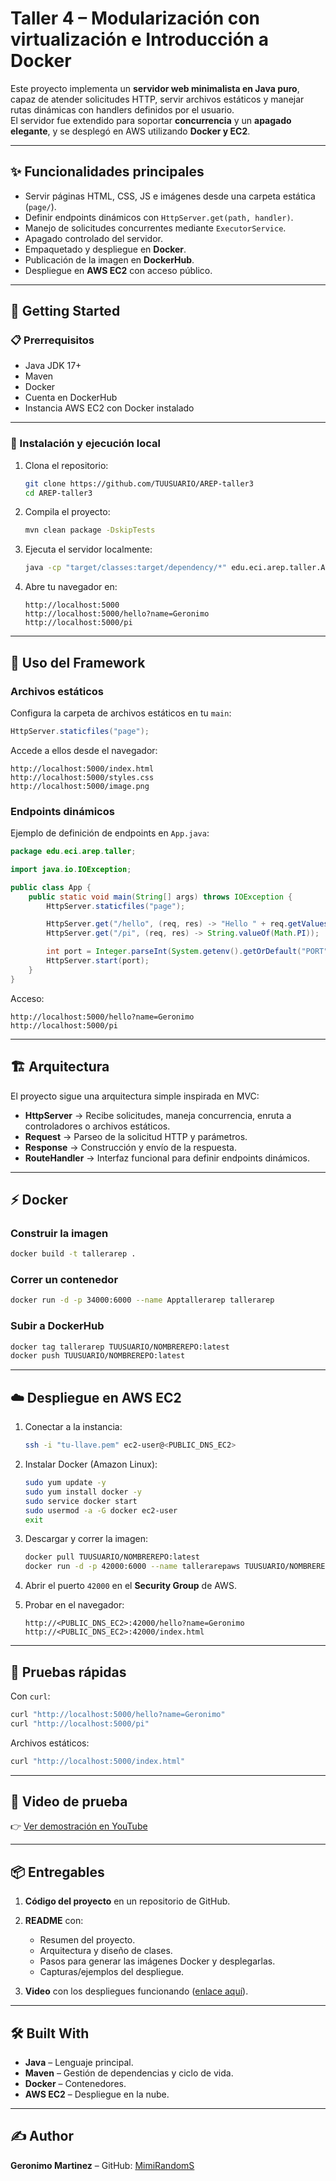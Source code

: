 # Taller 4 – Modularización con virtualización e Introducción a Docker

Este proyecto implementa un **servidor web minimalista en Java puro**, capaz de atender solicitudes HTTP, servir archivos estáticos y manejar rutas dinámicas con handlers definidos por el usuario.  
El servidor fue extendido para soportar **concurrencia** y un **apagado elegante**, y se desplegó en AWS utilizando **Docker y EC2**.

---

## ✨ Funcionalidades principales
- Servir páginas HTML, CSS, JS e imágenes desde una carpeta estática (`page/`).
- Definir endpoints dinámicos con `HttpServer.get(path, handler)`.
- Manejo de solicitudes concurrentes mediante `ExecutorService`.
- Apagado controlado del servidor.
- Empaquetado y despliegue en **Docker**.
- Publicación de la imagen en **DockerHub**.
- Despliegue en **AWS EC2** con acceso público.

---

## 🚀 Getting Started

### 📋 Prerrequisitos
- Java JDK 17+
- Maven
- Docker
- Cuenta en DockerHub
- Instancia AWS EC2 con Docker instalado

---

### 🔧 Instalación y ejecución local

1. Clona el repositorio:
   ```bash
   git clone https://github.com/TUUSUARIO/AREP-taller3
   cd AREP-taller3
   
2. Compila el proyecto:

   ```bash
   mvn clean package -DskipTests
   ```

3. Ejecuta el servidor localmente:

   ```bash
   java -cp "target/classes:target/dependency/*" edu.eci.arep.taller.App
   ```

4. Abre tu navegador en:

   ```
   http://localhost:5000
   http://localhost:5000/hello?name=Geronimo
   http://localhost:5000/pi
   ```

---

## 📂 Uso del Framework

### Archivos estáticos

Configura la carpeta de archivos estáticos en tu `main`:

```java
HttpServer.staticfiles("page");
```

Accede a ellos desde el navegador:

```
http://localhost:5000/index.html
http://localhost:5000/styles.css
http://localhost:5000/image.png
```

### Endpoints dinámicos

Ejemplo de definición de endpoints en `App.java`:

```java
package edu.eci.arep.taller;

import java.io.IOException;

public class App {
    public static void main(String[] args) throws IOException {
        HttpServer.staticfiles("page");

        HttpServer.get("/hello", (req, res) -> "Hello " + req.getValues("name"));
        HttpServer.get("/pi", (req, res) -> String.valueOf(Math.PI));

        int port = Integer.parseInt(System.getenv().getOrDefault("PORT", "5000"));
        HttpServer.start(port);
    }
}
```

Acceso:

```
http://localhost:5000/hello?name=Geronimo
http://localhost:5000/pi
```

---

## 🏗️ Arquitectura

El proyecto sigue una arquitectura simple inspirada en MVC:

* **HttpServer** → Recibe solicitudes, maneja concurrencia, enruta a controladores o archivos estáticos.
* **Request** → Parseo de la solicitud HTTP y parámetros.
* **Response** → Construcción y envío de la respuesta.
* **RouteHandler** → Interfaz funcional para definir endpoints dinámicos.

---

## ⚡ Docker

### Construir la imagen

```bash
docker build -t tallerarep .
```

### Correr un contenedor

```bash
docker run -d -p 34000:6000 --name Apptallerarep tallerarep
```

### Subir a DockerHub

```bash
docker tag tallerarep TUUSUARIO/NOMBREREPO:latest
docker push TUUSUARIO/NOMBREREPO:latest
```

---

## ☁️ Despliegue en AWS EC2

1. Conectar a la instancia:

   ```bash
   ssh -i "tu-llave.pem" ec2-user@<PUBLIC_DNS_EC2>
   ```

2. Instalar Docker (Amazon Linux):

   ```bash
   sudo yum update -y
   sudo yum install docker -y
   sudo service docker start
   sudo usermod -a -G docker ec2-user
   exit
   ```

3. Descargar y correr la imagen:

   ```bash
   docker pull TUUSUARIO/NOMBREREPO:latest
   docker run -d -p 42000:6000 --name tallerarepaws TUUSUARIO/NOMBREREPO:latest
   ```

4. Abrir el puerto `42000` en el **Security Group** de AWS.

5. Probar en el navegador:

   ```
   http://<PUBLIC_DNS_EC2>:42000/hello?name=Geronimo
   http://<PUBLIC_DNS_EC2>:42000/index.html
   ```

---

## 🧪 Pruebas rápidas

Con `curl`:

```bash
curl "http://localhost:5000/hello?name=Geronimo"
curl "http://localhost:5000/pi"
```

Archivos estáticos:

```bash
curl "http://localhost:5000/index.html"
```

---

## 🎥 Video de prueba

👉 [Ver demostración en YouTube](https://youtu.be/DDsuTQQrjZM)

---

## 📦 Entregables

1. **Código del proyecto** en un repositorio de GitHub.
2. **README** con:

    * Resumen del proyecto.
    * Arquitectura y diseño de clases.
    * Pasos para generar las imágenes Docker y desplegarlas.
    * Capturas/ejemplos del despliegue.
3. **Video** con los despliegues funcionando ([enlace aquí](https://youtu.be/DDsuTQQrjZM)).

---

## 🛠️ Built With

* **Java** – Lenguaje principal.
* **Maven** – Gestión de dependencias y ciclo de vida.
* **Docker** – Contenedores.
* **AWS EC2** – Despliegue en la nube.

---

## ✍️ Author

**Geronimo Martinez** – GitHub: [MimiRandomS](https://github.com/MimiRandomS)
